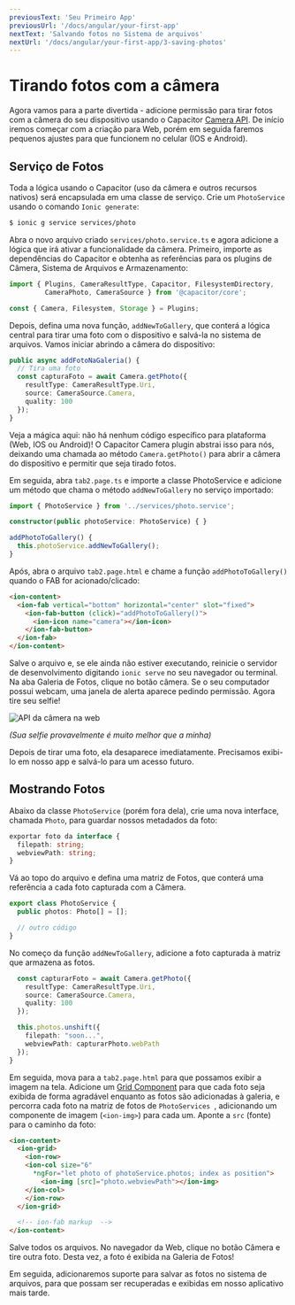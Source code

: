 ```yaml
---
previousText: 'Seu Primeiro App'
previousUrl: '/docs/angular/your-first-app'
nextText: 'Salvando fotos no Sistema de arquivos'
nextUrl: '/docs/angular/your-first-app/3-saving-photos'
---
```


# Tirando fotos com a câmera

Agora vamos para a parte divertida - adicione permissão para tirar fotos com a câmera do seu dispositivo usando o Capacitor [Camera API](https://capacitor.ionicframework.com/docs/apis/camera). De início iremos começar com a criação para Web, porém em seguida faremos pequenos ajustes para que funcionem no celular (IOS e Android).

## Serviço de Fotos

Toda a lógica usando o Capacitor (uso da câmera e outros recursos nativos) será encapsulada em uma classe de serviço. Crie um `PhotoService` usando o comando `Ionic generate`:

```bash
$ ionic g service services/photo
```

Abra o novo arquivo criado `services/photo.service.ts` e agora adicione a lógica que irá ativar a funcionalidade da câmera. Primeiro, importe as dependências do Capacitor e obtenha as referências para os plugins de Câmera, Sistema de Arquivos e Armazenamento:

```typescript
import { Plugins, CameraResultType, Capacitor, FilesystemDirectory, 
         CameraPhoto, CameraSource } from '@capacitor/core';

const { Camera, Filesystem, Storage } = Plugins;
```

Depois, defina uma nova função, `addNewToGallery`, que conterá a lógica central para tirar uma foto com o dispositivo e salvá-la no sistema de arquivos. Vamos iniciar abrindo a câmera do dispositivo:

```typescript
public async addFotoNaGaleria() {
  // Tira uma foto
  const capturaFoto = await Camera.getPhoto({
    resultType: CameraResultType.Uri, 
    source: CameraSource.Camera, 
    quality: 100 
  });
}
```

Veja a mágica aqui: não há nenhum código específico para plataforma (Web, IOS ou Android)!  O Capacitor Camera plugin abstrai isso para nós, deixando uma chamada ao método `Camera.getPhoto()` para abrir a câmera do dispositivo e permitir que seja tirado fotos.

Em seguida, abra `tab2.page.ts` e importe a classe PhotoService e adicione um método que chama o método `addNewToGallery` no serviço importado:

```typescript
import { PhotoService } from '../services/photo.service';

constructor(public photoService: PhotoService) { }

addPhotoToGallery() {
  this.photoService.addNewToGallery();
}
```

Após, abra o arquivo `tab2.page.html` e chame a função `addPhotoToGallery()` quando o FAB for acionado/clicado:

```html
<ion-content>
  <ion-fab vertical="bottom" horizontal="center" slot="fixed">
    <ion-fab-button (click)="addPhotoToGallery()">
      <ion-icon name="camera"></ion-icon>
    </ion-fab-button>
  </ion-fab>
</ion-content>
```

Salve o arquivo e, se ele ainda não estiver executando, reinicie o servidor de desenvolvimento digitando `ionic serve` no seu navegador ou terminal. Na aba Galeria de Fotos, clique no botão câmera. Se o seu computador possui webcam, uma janela de alerta aparece pedindo permissão. Agora tire seu selfie!

![API da câmera na web](/docs/assets/img/guides/first-app-cap-ng/camera-web.png)

_(Sua selfie provavelmente é muito melhor que a minha)_

Depois de tirar uma foto, ela desaparece imediatamente. Precisamos exibi-lo em nosso app e salvá-lo para um acesso futuro.

## Mostrando Fotos

Abaixo da classe `PhotoService` (porém fora dela), crie uma nova interface, chamada `Photo`, para guardar nossos metadados da foto:

```typescript
exportar foto da interface {
  filepath: string;
  webviewPath: string;
}
```

Vá ao topo do arquivo e defina uma matriz de Fotos, que conterá uma referência a cada foto capturada com a Câmera.

```typescript
export class PhotoService {
  public photos: Photo[] = [];

  // outro código
}
```

No começo da função `addNewToGallery`, adicione a foto capturada à matriz que armazena as fotos.

```typescript
  const capturarFoto = await Camera.getPhoto({
    resultType: CameraResultType.Uri, 
    source: CameraSource.Camera, 
    quality: 100 
  });

  this.photos.unshift({
    filepath: "soon...",
    webviewPath: capturarPhoto.webPath
  });
}
```

Em seguida, mova para a `tab2.page.html` para que possamos exibir a imagem na tela. Adicione um [Grid Component](https://ionicframework.com/docs/api/grid) para que cada foto seja exibida de forma agradável enquanto as fotos são adicionadas à galeria, e percorra cada foto na matriz de fotos de `PhotoServices `, adicionando um componente de imagem (`<ion-img>`) para cada um. Aponte a `src` (fonte) para o caminho da foto:

```html
<ion-content>
  <ion-grid>
    <ion-row>
    <ion-col size="6" 
      *ngFor="let photo of photoService.photos; index as position">
        <ion-img [src]="photo.webviewPath"></ion-img>
    </ion-col>
    </ion-row>
  </ion-grid>

  <!-- ion-fab markup  -->
</ion-content>
```

Salve todos os arquivos. No navegador da Web, clique no botão Câmera e tire outra foto. Desta vez, a foto é exibida na Galeria de Fotos!

Em seguida, adicionaremos suporte para salvar as fotos no sistema de arquivos, para que possam ser recuperadas e exibidas em nosso aplicativo mais tarde.
